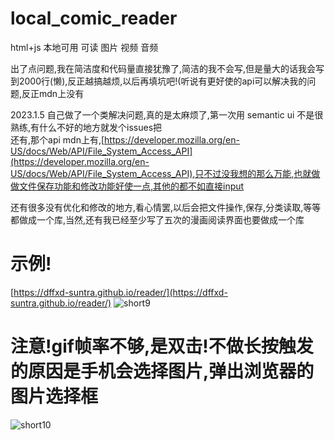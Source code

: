 # local_comic_reader
html+js 本地可用 可读 图片 视频 音频  
  
出了点问题,我在简洁度和代码量直接犹豫了,简洁的我不会写,但是量大的话我会写到2000行(懒),反正越搞越烦,以后再填坑吧!(听说有更好使的api可以解决我的问题,反正mdn上没有  
  
2023.1.5 自己做了一个类解决问题,真的是太麻烦了,第一次用 semantic ui 不是很熟练,有什么不好的地方就发个issues把  
还有,那个api mdn上有,[https://developer.mozilla.org/en-US/docs/Web/API/File_System_Access_API](https://developer.mozilla.org/en-US/docs/Web/API/File_System_Access_API),只不过没我想的那么万能,也就做做文件保存功能和修改功能好使一点,其他的都不如直接input  
  
还有很多没有优化和修改的地方,看心情罢,以后会把文件操作,保存,分类读取,等等都做成一个库,当然,还有我已经至少写了五次的漫画阅读界面也要做成一个库  
# 示例!
[https://dffxd-suntra.github.io/reader/](https://dffxd-suntra.github.io/reader/)
![short9](https://user-images.githubusercontent.com/47025714/210682764-705f9c52-b44d-4554-8249-eab45690eb06.gif)
# 注意!gif帧率不够,是双击!不做长按触发的原因是手机会选择图片,弹出浏览器的图片选择框
![short10](https://user-images.githubusercontent.com/47025714/210682780-1a4d0a2a-0014-4b0b-8d41-c96e8728bf84.gif)
